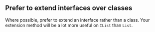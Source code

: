 ## Prefer to extend interfaces over classes

Where possible, prefer to extend an interface rather than a class. Your extension method will be a lot more useful on `IList` than `List`.